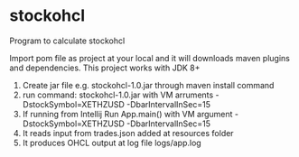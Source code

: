 # stockohcl
Program to calculate stockohcl

Import pom file as project at your local and it will downloads maven plugins and dependencies.
This project works with JDK 8+

1. Create jar file e.g. stockohcl-1.0.jar through maven install command
2. run command: stockohcl-1.0.jar with VM arruments -DstockSymbol=XETHZUSD -DbarIntervalInSec=15
3. If running from Intellij Run App.main() with VM argument -DstockSymbol=XETHZUSD -DbarIntervalInSec=15
4. It reads input from trades.json added at resources folder
5. It produces OHCL output at log file logs/app.log


